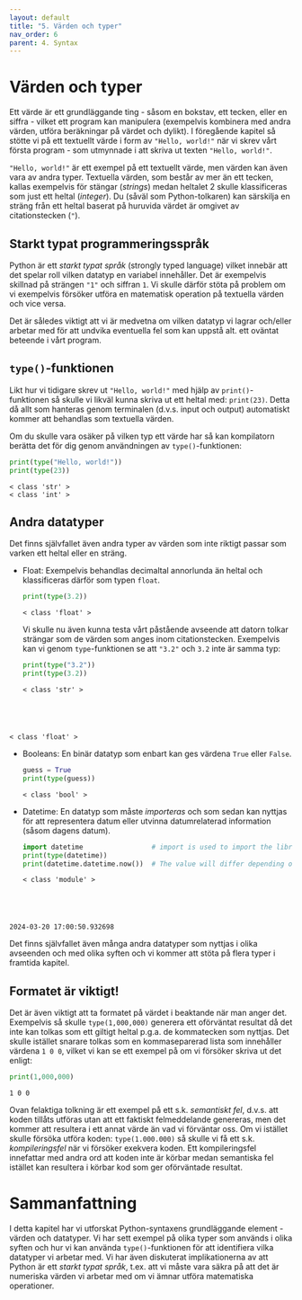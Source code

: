 ```yaml
---
layout: default
title: "5. Värden och typer"
nav_order: 6
parent: 4. Syntax
---
```


# Värden och typer
Ett värde är ett grundläggande ting - såsom en bokstav, ett tecken, eller en siffra - vilket ett program kan manipulera (exempelvis kombinera med andra värden, utföra beräkningar på värdet och dylikt). I föregående kapitel så stötte vi på ett textuellt värde i form av `"Hello, world!"` när vi skrev vårt första program - som utmynnade i att skriva ut texten `"Hello, world!"`.

`"Hello, world!"` är ett exempel på ett textuellt värde, men värden kan även vara av andra typer. Textuella värden, som består av mer än ett tecken, kallas exempelvis för stängar (_strings_) medan heltalet 2 skulle klassificeras som just ett heltal (_integer_). Du (såväl som Python-tolkaren) kan särskilja en sträng från ett heltal baserat på huruvida värdet är omgivet av citationstecken (`"`).

## Starkt typat programmeringsspråk
Python är ett _starkt typat språk_ (strongly typed language) vilket innebär att det spelar roll vilken datatyp en variabel innehåller. Det är exempelvis skillnad på strängen `"1"` och siffran `1`. Vi skulle därför stöta på problem om vi exempelvis försöker utföra en matematisk operation på textuella värden och vice versa.

Det är således viktigt att vi är medvetna om vilken datatyp vi lagrar och/eller arbetar med för att undvika eventuella fel som kan uppstå alt. ett oväntat beteende i vårt program.

## `type()`-funktionen
Likt hur vi tidigare skrev ut `"Hello, world!"` med hjälp av `print()`-funktionen så skulle vi likväl kunna skriva ut ett heltal med: `print(23)`. Detta då allt som hanteras genom terminalen (d.v.s. input och output) automatiskt kommer att behandlas som textuella värden. 

Om du skulle vara osäker på vilken typ ett värde har så kan kompilatorn berätta det för dig genom användningen av `type()`-funktionen: 

``` python
print(type("Hello, world!"))
print(type(23))
```
<div class="code-example" markdown="1">
<pre><code>< class 'str' >
< class 'int' ></code></pre>
</div>

## Andra datatyper
Det finns självfallet även andra typer av värden som inte riktigt passar som varken ett heltal eller en sträng. 

* Float: 
Exempelvis behandlas decimaltal annorlunda än heltal och klassificeras därför som typen `float`.
    ```python
    print(type(3.2))
    ```
    <div class="code-example" markdown="1">
    <pre><code>< class 'float' ></code></pre>
    </div>

    Vi skulle nu även kunna testa vårt påstående avseende att datorn tolkar strängar som de värden som anges inom citationstecken. Exempelvis kan vi genom `type`-funktionen se att `"3.2"` och `3.2` inte är samma typ:
    ``` python
    print(type("3.2"))
    print(type(3.2))
    ```
    <div class="code-example" markdown="1">
    <pre><code>< class 'str' >
< class 'float' ></code></pre>
    </div>

* Booleans: 
En binär datatyp som enbart kan ges värdena `True` eller `False`.
    ```python
    guess = True
    print(type(guess))
    ```
    <div class="code-example" markdown="1">
    <pre><code>< class 'bool' ></code></pre>
    </div>

* Datetime: 
En datatyp som måste _importeras_ och som sedan kan nyttjas för att representera datum eller utvinna datumrelaterad information (såsom dagens datum).
    ```python
    import datetime                 # import is used to import the library 'datetime', which allow us to use datetime objects
    print(type(datetime))
    print(datetime.datetime.now())  # The value will differ depending on when you execute the function
    ```
    <div class="code-example" markdown="1">
    <pre><code>< class 'module' >
2024-03-20 17:00:50.932698</code></pre>
    </div>

Det finns självfallet även många andra datatyper som nyttjas i olika avseenden och med olika syften och vi kommer att stöta på flera typer i framtida kapitel.

## Formatet är viktigt!
Det är även viktigt att ta formatet på värdet i beaktande när man anger det. Exempelvis så skulle `type(1,000,000)` generera ett oförväntat resultat då det inte kan tolkas som ett giltigt heltal p.g.a. de kommatecken som nyttjas. Det skulle istället snarare tolkas som en kommaseparerad lista som innehåller värdena `1 0 0`, vilket vi kan se ett exempel på om vi försöker skriva ut det enligt:
``` python
print(1,000,000)
```
<div class="code-example" markdown="1">
<pre><code>1 0 0</code></pre>
</div>

Ovan felaktiga tolkning är ett exempel på ett s.k. _semantiskt fel_, d.v.s. att koden tillåts utföras utan att ett faktiskt felmeddelande genereras, men det kommer att resultera i ett annat värde än vad vi förväntar oss. Om vi istället skulle försöka utföra koden: `type(1.000.000)` så skulle vi få ett s.k. _kompileringsfel_ när vi försöker exekvera koden. Ett kompileringsfel innefattar med andra ord att koden inte är körbar medan semantiska fel istället kan resultera i körbar kod som ger oförväntade resultat.

# Sammanfattning
I detta kapitel har vi utforskat Python-syntaxens grundläggande element - värden och datatyper. Vi har sett exempel på olika typer som används i olika syften och hur vi kan använda `type()`-funktionen för att identifiera vilka datatyper vi arbetar med. Vi har även diskuterat implikationerna av att Python är ett _starkt typat språk_, t.ex. att vi måste vara säkra på att det är numeriska värden vi arbetar med om vi ämnar utföra matematiska operationer.